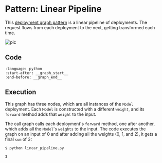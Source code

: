 # Pattern: Linear Pipeline

This [deployment graph pattern](serve-deployment-graph-patterns-overview) is a linear pipeline of deployments. The request flows from each deployment to the next, getting transformed each time.

![pic](https://raw.githubusercontent.com/ray-project/images/master/docs/serve/deployment-graph/chain_nodes_same_class_different_args.svg)

## Code

```{literalinclude} ../../doc_code/deployment_graph_patterns/linear_pipeline.py
:language: python
:start-after: __graph_start__
:end-before: __graph_end__
```

## Execution

This graph has three nodes, which are all instances of the `Model` deployment. Each `Model` is constructed with a different `weight`, and its `forward` method adds that `weight` to the input.

The call graph calls each deployment's `forward` method, one after another, which adds all the `Model`'s `weights` to the input. The code executes the graph on an input of 0 and after adding all the weights (0, 1, and 2), it gets a final `sum` of 3:

```console
$ python linear_pipeline.py

3
```
